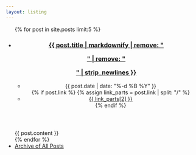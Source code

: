 ```yaml
---
layout: listing
---
```


<ul class="latest">
{% for post in site.posts limit:5 %}
  <li>
    <article class="{{ post.categories }}">
      <header>
        <h3><a href="{{ post.url }}">{{ post.title | markdownify | remove: "<p>" | remove: "</p>" | strip_newlines }}</a></h3>
        <ul class="meta">
          <li>{{ post.date | date: "%-d %B %Y" }}</li>
          {% if post.link %}
            {% assign link_parts = post.link | split: "/" %}
            <li><a href="{{ post.link }}">{{ link_parts[2] }}</a></li>
          {% endif %}
        </ul>
      </header>
      {{ post.content }}
    </article>
  </li>
{% endfor %}
  <li><a href="/archive/">Archive of All Posts</a></li>
</ul>

